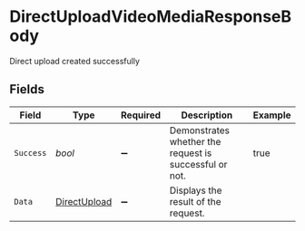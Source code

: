 # DirectUploadVideoMediaResponseBody

Direct upload created successfully


## Fields

| Field                                                   | Type                                                    | Required                                                | Description                                             | Example                                                 |
| ------------------------------------------------------- | ------------------------------------------------------- | ------------------------------------------------------- | ------------------------------------------------------- | ------------------------------------------------------- |
| `Success`                                               | *bool*                                                  | :heavy_minus_sign:                                      | Demonstrates whether the request is successful or not.  | true                                                    |
| `Data`                                                  | [DirectUpload](../../Models/Components/DirectUpload.md) | :heavy_minus_sign:                                      | Displays the result of the request.                     |                                                         |